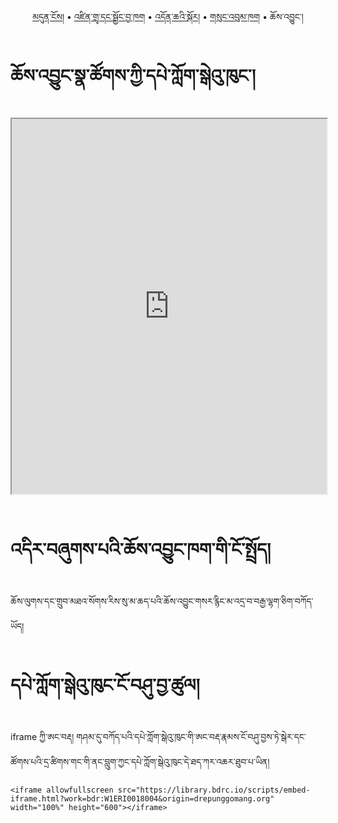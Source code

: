 <p align="center">
  <a href="https://bdrc-reader.github.io/drepung-gomang/">མདུན་ངོས།</a> •
  <a href="https://bdrc-reader.github.io/drepung-gomang/chojung">འཛིན་གྲྭ་དང་སྦྱོང་བྱ་ཁག</a> • 
  <a href="https://bdrc-reader.github.io/drepung-gomang/doncha">འདོན་ཆའི་སྐོར།</a> •
  <a href="https://bdrc-reader.github.io/drepung-gomang/sungbum">གསུང་འབུམ་ཁག</a> • <span>ཆོས་འབྱུང་།</span></p>


# ཆོས་འབྱུང་སྣ་ཚོགས་ཀྱི་དཔེ་ཀློག་སྒེའུ་ཁུང་།


<iframe allowfullscreen src="https://library.bdrc.io/scripts/embed-iframe.html?work=bdr:W1ERI0018004&origin=drepunggomang.org" width="100%" height="600"></iframe>

<br>
<br>

# འདིར་བཞུགས་པའི་ཆོས་འབྱུང་ཁག་གི་ངོ་སྤྲོད།

ཆོས་ལུགས་དང་གྲུབ་མཐའ་སོགས་རིས་སུ་མ་ཆད་པའི་ཆོས་འབྱུང་གསར་རྙིང་མ་འདྲ་བ་བརྒྱ་ལྷག་ཅིག་བཀོད་ཡོད།

# དཔེ་ཀློག་སྒེའུ་ཁུང་ངོ་བཤུ་བྱ་ཚུལ།

iframe ཀྱི་ཨང་བརྡ། གཤམ་དུ་བཀོད་པའི་དཔེ་ཀློག་སྒེའུ་ཁུང་གི་ཨང་བརྡ་རྣམས་ངོ་བཤུ་བྱས་ཏེ་སྒེར་དང་ཚོགས་པའི་དྲ་ཚིགས་གང་གི་ནང་བླུག་ཀྱང་དཔེ་ཀློག་སྒེའུ་ཁུང་དེ་ཐད་ཀར་འཆར་ཐུབ་པ་ཡིན།

```
<iframe allowfullscreen src="https://library.bdrc.io/scripts/embed-iframe.html?work=bdr:W1ERI0018004&origin=drepunggomang.org" width="100%" height="600"></iframe>
```